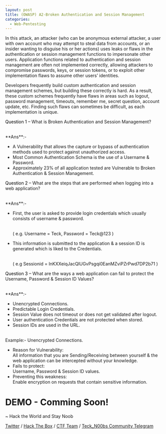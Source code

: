 ```yaml
---
layout: post
title: (OWASP) A2-Broken Authentication and Session Management
categories:
  - Web-Pentesting
---
```


<p>In this attack, an attacker (who can be anonymous external attacker, a user with own account who may attempt to steal data from accounts, or an insider wanting to disguise his or her actions) uses leaks or flaws in the authentication or session management functions to impersonate other users. Application functions related to authentication and session management are often not implemented correctly, allowing attackers to compromise passwords, keys, or session tokens, or to exploit other implementation flaws to assume other users’ identities.</p>
<p>Developers frequently build custom authentication and session management schemes, but building these correctly is hard. As a result, these custom schemes frequently have flaws in areas such as logout, password management, timeouts, remember me, secret question, account update, etc. Finding such flaws can sometimes be difficult, as each implementation is unique.</p>

<p Class="message">
  <font color="Black">Question 1</font> – What is Broken Authentication and Session Management?
</p>
<br>**Ans**:- 

* A Vulnerability that allows the capture or bypass of authentication methods used to protect against unauthorized access.
* Most Common Authentication Schema is the use of a Username & Password.
* Approximately 23% of all application tested are Vulnerable to Broken Authentication & Session Management.

<p Class="message">
  <font color="Black">Question 2</font> – What are the steps that are performed when logging into a web application?
</p>
<br>**Ans**:- 

* First, the user is asked to provide login credentials which usually consists of username & password.

  <br>( e.g. Username = Teck, Password = Teck@123 )

* This information is submitted to the application & a session ID is generated which is liked to the Credentials.

  <br>( e.g Sessionid = lnKXXeiqJacQlUGvPsgqi0EanMZviPZrPwd7DP2b71 )

<p Class="message">
  <font color="Black">Question 3</font> – What are the ways a web application can fail to protect the Username, Password & Session ID Values?
</p>
<br>**Ans**:- 

* Unencrypted Connections.
* Predictable Login Credentials.
* Session Value does not timeout or does not get validated after logout.
* User authentication Credentials are not protected when stored.
* Session IDs are used in the URL.

<br>Example:- Unencrypted Connections.
* Reason for Vulnerability:
  <br>All information that you are Sending/Receiving between yourself & the web application can be intercepted without your knowledge.
* Fails to protect:
  <br>Username, Password & Session ID values.
* Preventing this weakness:
  <br>Enable encryption on requests that contain sensitive information.

<h1 Class="message">
  DEMO - Comming Soon!
</h1>

<p class="message">
  ~ Hack the World and Stay Noob
</p>

[Twitter](https://twitter.com/Teck__K2) / [Hack The Box](https://www.hackthebox.eu/profile/966) / [CTF Team](https://ctftime.org/team/20102) /
[Teck_N00bs Community Telegram](https://t.me/Teck_N00bs)

<script src="https://www.hackthebox.eu/badge/966"> </script>
